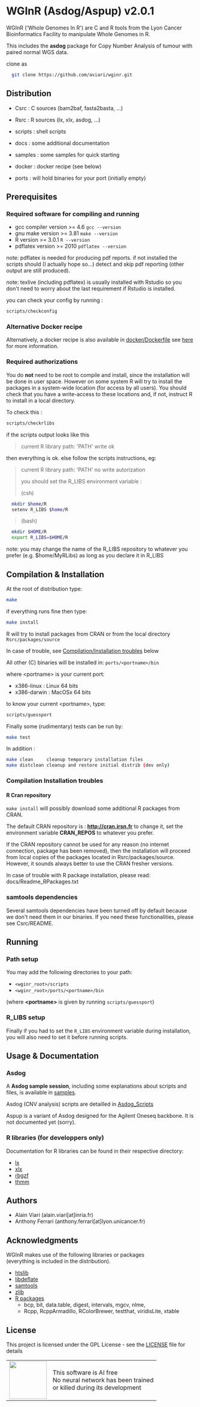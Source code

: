 # WGInR (Asdog/Aspup) v2.0.1

WGInR ('Whole Genomes In R') are C and R tools 
from the Lyon Cancer Bioinformatics Facility
to manipulate Whole Genomes in R.

This includes the **asdog** package for Copy Number Analysis
of tumour with paired normal WGS data.

clone as

```sh
  git clone https://github.com/aviari/wginr.git
```

## Distribution

- Csrc    : C sources (bam2baf, fasta2basta, ...)
- Rsrc    : R sources (lx, xlx, asdog, ...)

- scripts : shell scripts
- docs    : some additional documentation
- samples : some samples for quick starting
- docker  : docker recipe (see below)
- ports   : will hold binaries for your port (initially empty)

## Prerequisites

### Required software for compiling  and running

 - gcc compiler     version >= 4.6          ```gcc --version```
 - gnu make         version >= 3.81         ```make --version```
 - R                version >= 3.0.1        ```R --version```
 - pdflatex         version >= 2010         ```pdflatex --version```

note: pdflatex is needed for producing pdf reports. if not installed the
scripts should (I actually hope so...) detect and skip pdf reporting
(other output are still produced).

note: texlive (including pdflatex) is usually installed with Rstudio
so you don't need to worry about the last requirement if Rstudio is installed.

you can check your config by running :

```sh
scripts/checkconfig
```

### Alternative Docker recipe

Alternatively, a docker recipe is also available in [docker/Dockerfile](docker/Dockerfile)
see [here](docker/README.md) for more information.

### Required authorizations

You do **not** need to be root to compile and install,
since the installation will be done in user space. 
However on some system R will try to install the packages
in a system-wide location (for access by all users).
You should check that you have a write-access to these
locations and, if not, instruct R to install in a local directory.

To check this :

```sh
scripts/checkrlibs
```

if the scripts output looks like this 

> current R library path: 'PATH' write ok

then everything is ok. else follow the scripts instructions,
eg:

> current R library path: 'PATH' no write autorization
>
> you should set the R_LIBS environment variable :
>
>(csh)
```sh
  mkdir $home/R
  setenv R_LIBS $home/R
```
>(bash)
```sh
  mkdir $HOME/R
  export R_LIBS=$HOME/R
```
note: you may change the name of the R_LIBS repository to whatever you prefer
       (e.g. $home/MyRLibs) as long as you declare it in R_LIBS

## Compilation & Installation

At the root of distribution type:

```sh
make
```

if everything runs fine then type:

```sh
make install
```

R will try to install packages from CRAN or from the local directory
```Rsrc/packages/source```

In case of trouble, see [Compilation/Installation troubles](#Compilation-Installation-troubles) below

All other (C) binaries will be installed in: ```ports/<portname>/bin```

where \<portname\> is your current port:

- x386-linux  :   Linux 64 bits
- x386-darwin :   MacOSx 64 bits 

to know your current \<portname\>, type:

```sh
scripts/guessport
```

Finally some (rudimentary) tests can be run by:

```sh
make test
```

In addition :

```sh
make clean     cleanup temporary installation files
make distclean cleanup and restore initial distrib (dev only)
```

### Compilation Installation troubles

#### R Cran repository

```make install``` will possibly download some additional R packages
from CRAN.

The default CRAN repository is : **http://cran.irsn.fr**
to change it, set the environment variable **CRAN_REPOS**
to whatever you prefer.

If the CRAN repository cannot be used for any reason
(no internet connection, package has been removed), then 
the installation will proceed from local copies of the packages
located in Rsrc/packages/source. However, it sounds always better
to use the CRAN fresher versions.

In case of trouble with R package installation,
please read: docs/Readme_RPackages.txt

### samtools dependencies

Several samtools dependencies have been turned off by default
because we don't need them in our binaries. If you need these
functionalities, please see Csrc/README.

## Running

### Path setup

You may add the following directories to your path:

- ```<wginr_root>/scripts```
- ```<wginr_root>/ports/<portname>/bin```

(where **\<portname\>** is given by running ```scripts/guessport```)


### R_LIBS setup

Finally if you had to set the ```R_LIBS``` environment variable
during installation, you will also need to set it before running
scripts.

## Usage & Documentation

### Asdog
A **Asdog sample session**, including some explanations about scripts and files, is
available in [samples](samples/README.md).

Asdog (CNV analysis) scripts are detailled in [Asdog_Scripts](docs/Asdog_Scripts.md) 

Aspup is a variant of Asdog designed for the Agilent Oneseq backbone.
It is not documented yet (sorry).

### R libraries (for developpers only)

Documentation for R libraries can be found in their respective directory:

- [lx](Rsrc/lx/inst/doc/lx.pdf)
- [xlx](Rsrc/xlx/inst/doc/xlx.pdf)
- [rbgzf](Rsrc/rbgzf/inst/doc/rbgzf.pdf)
- [thmm](Rsrc/thmm/inst/doc/thmm.pdf)


## Authors

* Alain Viari (alain.viari[at]inria.fr)
* Anthony Ferrari (anthony.ferrari[at]lyon.unicancer.fr)

## Acknowledgments

WGInR makes use of the following libraries or packages  
(everything is included in the distribution).

* [htslib](https://github.com/samtools/htslib)
* [libdeflate](https://github.com/ebiggers/libdeflate)
* [samtools](http://samtools.sourceforge.net)
* [zlib](https://www.zlib.net)
* [R packages](https://cran.r-project.org)
  * bcp, bit, data.table, digest, intervals, mgcv, nlme, 
  * Rcpp, RcppArmadillo, RColorBrewer, testthat, viridisLite, xtable

## License

This project is licensed under the GPL License - see the [LICENSE](LICENSE)
file for details
<table border="0">
<tr>
<td><img src="docs/aif4t.png" width="100"/></td>
<td>
This software is AI  free</br>
No neural network has been trained</br>
or killed during its development
</td>
</th>
</table>

